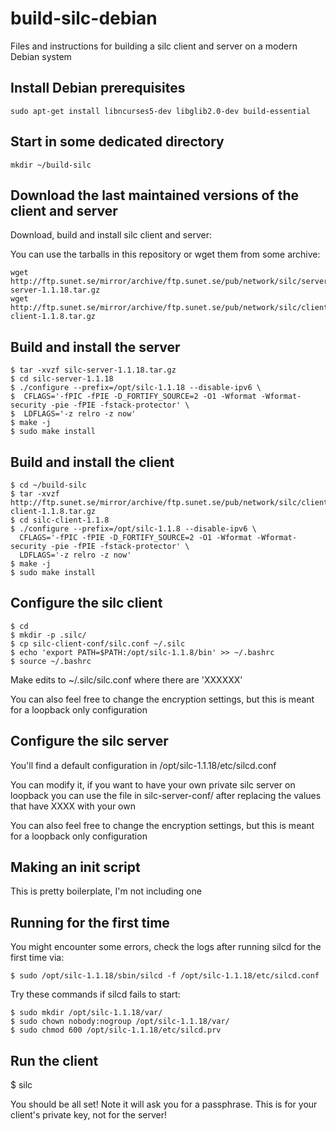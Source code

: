 # build-silc-debian
Files and instructions for building a silc client and server on a modern Debian system

## Install Debian prerequisites

```
sudo apt-get install libncurses5-dev libglib2.0-dev build-essential
```

## Start in some dedicated directory

```
mkdir ~/build-silc
```


## Download the last maintained versions of the client and server

Download, build and install silc client and server:

You can use the tarballs in this repository or wget them from some archive:

```
wget http://ftp.sunet.se/mirror/archive/ftp.sunet.se/pub/network/silc/server/sources/silc-server-1.1.18.tar.gz
wget http://ftp.sunet.se/mirror/archive/ftp.sunet.se/pub/network/silc/client/sources/silc-client-1.1.8.tar.gz
```

## Build and install the server

```
$ tar -xvzf silc-server-1.1.18.tar.gz
$ cd silc-server-1.1.18
$ ./configure --prefix=/opt/silc-1.1.18 --disable-ipv6 \
$  CFLAGS='-fPIC -fPIE -D_FORTIFY_SOURCE=2 -O1 -Wformat -Wformat-security -pie -fPIE -fstack-protector' \
$  LDFLAGS='-z relro -z now'
$ make -j
$ sudo make install
```

## Build and install the client

```
$ cd ~/build-silc
$ tar -xvzf http://ftp.sunet.se/mirror/archive/ftp.sunet.se/pub/network/silc/client/sources/silc-client-1.1.8.tar.gz
$ cd silc-client-1.1.8
$ ./configure --prefix=/opt/silc-1.1.8 --disable-ipv6 \
  CFLAGS='-fPIC -fPIE -D_FORTIFY_SOURCE=2 -O1 -Wformat -Wformat-security -pie -fPIE -fstack-protector' \
  LDFLAGS='-z relro -z now'
$ make -j
$ sudo make install
```

## Configure the silc client

```
$ cd
$ mkdir -p .silc/
$ cp silc-client-conf/silc.conf ~/.silc
$ echo 'export PATH=$PATH:/opt/silc-1.1.8/bin' >> ~/.bashrc
$ source ~/.bashrc
```

Make edits to ~/.silc/silc.conf where there are 'XXXXXX'

You can also feel free to change the encryption settings, but this is meant for a loopback only configuration

## Configure the silc server

You'll find a default configuration in /opt/silc-1.1.18/etc/silcd.conf

You can modify it, if you want to have your own private silc server on loopback you can use the file in silc-server-conf/ after replacing the values that have XXXX with your own

You can also feel free to change the encryption settings, but this is meant for a loopback only configuration

## Making an init script

This is pretty boilerplate, I'm not including one

## Running for the first time

You might encounter some errors, check the logs after running silcd for the first time via:

```
$ sudo /opt/silc-1.1.18/sbin/silcd -f /opt/silc-1.1.18/etc/silcd.conf
```

Try these commands if silcd fails to start:

```
$ sudo mkdir /opt/silc-1.1.18/var/
$ sudo chown nobody:nogroup /opt/silc-1.1.18/var/
$ sudo chmod 600 /opt/silc-1.1.18/etc/silcd.prv
```

## Run the client

$ silc

You should be all set! Note it will ask you for a passphrase. This is for your client's private key, not for the server!
